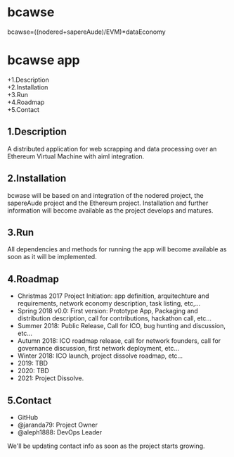 # bcawse
bcawse=((nodered+sapereAude)/EVM)*dataEconomy

 bcawse app
 ===========
 

+1.Description  
+2.Installation  
+3.Run  
+4.Roadmap  
+5.Contact  

   
 1.Description
 -------------
 A distributed application for web scrapping and data processing over an Ethereum Virtual Machine with aiml integration.
 
 2.Installation
 --------------
 bcwase will be based on and integration of the nodered project, the sapereAude project and the Ethereum project. 
 Installation and further information will become available as the project develops and matures. 
 
 3.Run
 ------
 All dependencies and methods for running the app will become available as soon as it will be implemented. 
 
 4.Roadmap
 ---------
 * Christmas 2017 Project Initiation: app definition, arquitechture and requirements, network economy description, 
 task listing, etc,…
 * Spring 2018 v0.0: First version: Prototype App, Packaging and distribution description, 
 call for contributions, hackathon call, etc…
 * Summer 2018: Public Release, Call for ICO, bug hunting and discussion, etc…
 * Autumn 2018: ICO roadmap release, call for network founders, call for governance discussion, first network deployment, etc…
 * Winter 2018: ICO launch, project dissolve roadmap, etc…
 * 2019: TBD
 * 2020: TBD
 * 2021: Project Dissolve.
 
 5.Contact  
 ---------
 * GitHub
 * @jaranda79: Project Owner
 * @aleph1888: DevOps Leader
 
 We'll be updating contact info as soon as the project starts growing. 

 
 

